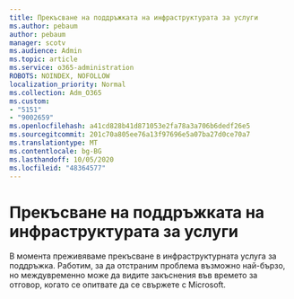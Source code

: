 ```yaml
---
title: Прекъсване на поддръжката на инфраструктурата за услуги
ms.author: pebaum
author: pebaum
manager: scotv
ms.audience: Admin
ms.topic: article
ms.service: o365-administration
ROBOTS: NOINDEX, NOFOLLOW
localization_priority: Normal
ms.collection: Adm_O365
ms.custom:
- "5151"
- "9002659"
ms.openlocfilehash: a41cd828b41d871053e2fa78a3a706b6dedf26e5
ms.sourcegitcommit: 201c70a805ee76a13f97696e5a07ba27d0ce70a7
ms.translationtype: MT
ms.contentlocale: bg-BG
ms.lasthandoff: 10/05/2020
ms.locfileid: "48364577"
---
```

# <a name="support-service-infrastructure-outage"></a>Прекъсване на поддръжката на инфраструктурата за услуги

В момента преживяваме прекъсване в инфраструктурната услуга за поддръжка. Работим, за да отстраним проблема възможно най-бързо, но междувременно може да видите закъснения във времето за отговор, когато се опитвате да се свържете с Microsoft.
